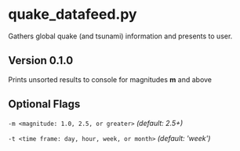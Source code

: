 # quake_datafeed.py
Gathers global quake (and tsunami) information and presents to user.

## Version 0.1.0
Prints unsorted results to console for magnitudes **m** and above

## Optional Flags
`-m <magnitude: 1.0, 2.5, or greater>`
_(default: 2.5+)_

`-t <time frame: day, hour, week, or month>` 
_(default: 'week')_

